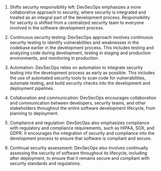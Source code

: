 

1. Shifts security responsibility left: DevSecOps emphasizes a more collaborative approach to security, where security is integrated and treated as an integral part of the development process. Responsibility for security is shifted from a centralized security team to everyone involved in the software development process.

2. Continuous security testing: DevSecOps approach involves continuous security testing to identify vulnerabilities and weaknesses in the codebase earlier in the development process. This includes testing and analyzing code during development, testing in staging and production environments, and monitoring in production.

3. Automation: DevSecOps relies on automation to integrate security testing into the development process as early as possible. This includes the use of automated security tools to scan code for vulnerabilities, automate testing, and build security checks into the development and deployment pipelines.

4. Collaboration and communication: DevSecOps encourages collaboration and communication between developers, security teams, and other stakeholders throughout the entire software development lifecycle, from planning to deployment.

5. Compliance and regulation: DevSecOps also emphasizes compliance with regulatory and compliance requirements, such as HIPAA, SOX, and GDPR. It encourages the integration of security and compliance into the development process to ensure that software is compliant and secure.

6. Continual security assessment: DevSecOps also involves continually assessing the security of software throughout its lifecycle, including after deployment, to ensure that it remains secure and compliant with security standards and regulations.